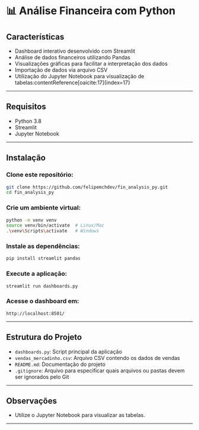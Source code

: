 # 📊 Análise Financeira com Python

## Características
- Dashboard interativo desenvolvido com Streamlit  
- Análise de dados financeiros utilizando Pandas  
- Visualizações gráficas para facilitar a interpretação dos dados  
- Importação de dados via arquivo CSV  
- Utilização do Jupyter Notebook para visualização de tabelas:contentReference[oaicite:17]{index=17}

---

## Requisitos
- Python 3.8
- Streamlit  
- Jupyter Notebook  
---
## Instalação

### Clone este repositório:
```bash
git clone https://github.com/felipemchdev/fin_analysis_py.git
cd fin_analysis_py
```

### Crie um ambiente virtual:
```bash
python -m venv venv
source venv/bin/activate  # Linux/Mac
.\venv\Scripts\activate   # Windows
```

### Instale as dependências:
```bash
pip install streamlit pandas
```

### Execute a aplicação:
```bash
streamlit run dashboards.py
```

### Acesse o dashboard em:
`http://localhost:8501/`

---

## Estrutura do Projeto
- `dashboards.py`: Script principal da aplicação  
- `vendas_mercadinho.csv`: Arquivo CSV contendo os dados de vendas  
- `README.md`: Documentação do projeto  
- `.gitignore`: Arquivo para especificar quais arquivos ou pastas devem ser ignorados pelo Git  

---

## Observações
- Utilize o Jupyter Notebook para visualizar as tabelas.

---
